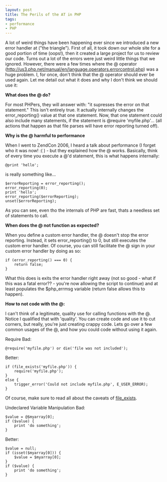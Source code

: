 ```yaml
---
layout: post
title: The Perils of the AT in PHP
tags:
- performance
- PHP
---
```

A lot of weird things have been happening ever since we introduced a new error handler at ("the triangle").  First of all, it took down our whole site for a good portion of time (oops!), then it created a large project for us to review our code.  Turns out a lot of the errors were just weird little things that we ignored.  However, there were a few times where the @ operator (http://us3.php.net/manual/en/language.operators.errorcontrol.php) was a huge problem.  I, for once, don't think that the @ operator should ever be used again.  Let me detail out what it does and why I don't think we should use it:

**What does the @ do?**

For most PHPers, they will answer with: "it supresses the error on that statement."  This isn't entirely true.  It actually internally changes the error_reporting() value at that one statement.  Now, that one statement could also include many statements, if the statement is @require 'myfile.php'... (all actions that happen as that file parses will have error reporting turned off).

**Why is the @ harmful to performance**

When I went to ZendCon 2006, I heard a talk about performance (I forget who it was now! :( ) - but they explained how the @ works.  Basically, think of every time you execute a @'d statement, this is what happens internally:

```php?start_inline=1
@print 'hello';
```

is really something like...

```php?start_inline=1
$errorReporting = error_reporting();
error_reporting(0);
print 'hello';
error_reporting($errorReporting);
unset($errorReporting);
```
    
As you can see, even tho the internals of PHP are fast, thats a needless set of statements to call.

**When does the @ not function as expected?**

When you define a custom error handler, the @ doesn't stop the error reporting.  Instead, it sets error_reporting() to 0, but still executes the custom error handler.  Of course, you can still facilitate the @ sign in your custom error handler by doing as so:

```php?start_inline=1
if (error_reporting() === 0) {
    return false;
}
```
    
What this does is exits the error handler right away (not so good - what if this was a fatal error?? - you're now allowing the script to continue) and at least populates the $php_errmsg variable (return false allows this to happen).

**How to not code with the @:**

I can't think of a legitimate, quality use for calling functions with the @.  Notice I qualified that with 'quality'.  You can create code and use it to cut corners, but really, you're just creating crappy code.  Lets go over a few common usages of the @, and how you could code without using it again.

Require
Bad:

```php?start_inline=1
@require('myfile.php') or die('file was not included');
```
    
Better:

```php?start_inline=1
if (file_exists('myfile.php')) {
    require('myfile.php');
}
else {
    trigger_error('Could not include myfile.php', E_USER_ERROR);
}
```
    
Of course, make sure to read all about the caveats of [file_exists](http://us3.php.net/manual/en/function.is-readable.php).

Undeclared Variable Manipulation
Bad:

```php?start_inline=1
$value = @$myarray[0];
if ($value) {
    print 'do something';
}
```

Better:

```php?start_inline=1
$value = null;
if (isset($myarray[0])) {
    $value = $myarray[0];
}
if ($value) {
    print 'do something';
}
```
    
